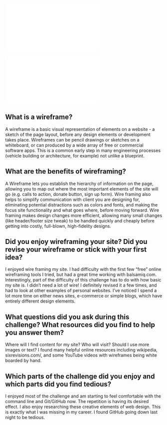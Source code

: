 ![Index Wireframe](imgs/wireframe-index.PDF)

![Blog Wireframe](imgs/wireframe-blog-index.PDF)

## What is a wireframe?

A wireframe is a basic visual representation of elements on a website - a sketch of the page layout, before any design elements or development takes place.  Wireframes can be pencil drawings or sketches on a whiteboard, or can produced by a wide array of free or commercial software apps.  This is a common early step in many engineering processes (vehicle building or architecture, for example) not unlike a blueprint.  

## What are the benefits of wireframing?

A Wireframe lets you establish the hierarchy of information on the page, allowing you to map out where the most important elements of the site will go (e.g. calls to action, donate button, sign up form).  Wire framing also helps to simplify communication with client you are designing for, eliminating potential distractions such as colors and fonts, and making the focus site functionality and what goes where, before moving forward.  Wire framing makes design changes more efficient, allowing many small changes (like header/footer size tweak) to be handled quickly and cheaply before getting into costly, full-blown, high-fidelity designs.

## Did you enjoy wireframing your site?  Did you revise your wireframe or stick with your first idea?

I enjoyed wire framing my site.  I had difficulty with the first few “free” online wireframing tools I tried, but had a great time working with balsamiq.com.  Interestingly, part of the difficulty of this challenge has to do with how basic my site is.  I didn’t need a lot of wire!  I definitely revised it a few times, and had to look at other examples of personal websites.  I’ve noticed I spend a lot more time on either news sites, e-commerce or simple blogs, which have entirely different design elements.  

## What questions did you ask during this challenge?  What resources did you find to help you answer them?

Where will I find content for my site?  Who will visit?  Should I use more images or text?  I found many helpful online resources including wikipedia, sixrevisions.com/, and some YouTube videos with wireframes being white boarded by hand.  

## Which parts of the challenge did you enjoy and which parts did you find tedious?

I enjoyed most of the challenge and am starting to feel comfortable with the command line and Git/GitHub now.  The repetition is having its desired effect.  I also enjoy researching these creative elements of web design.  This is exactly what I was missing in my career.  I found GitHub going down last night to be tedious.  